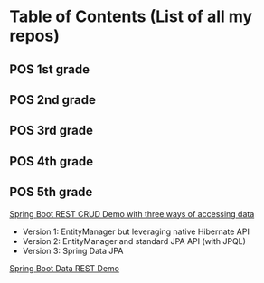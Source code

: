# Table of Contents (List of all my repos) 

## POS 1st grade 

## POS 2nd grade

## POS 3rd grade

## POS 4th grade

## POS 5th grade

[Spring Boot REST CRUD Demo with three ways of accessing data](https://github.com/jfarmer20/springbootdemo03)
- Version 1: EntityManager but leveraging native Hibernate API
- Version 2: EntityManager and standard JPA API (with JPQL)
- Version 3: Spring Data JPA 

[Spring Boot Data REST Demo](https://github.com/jfarmer20/datarestdemo)  



